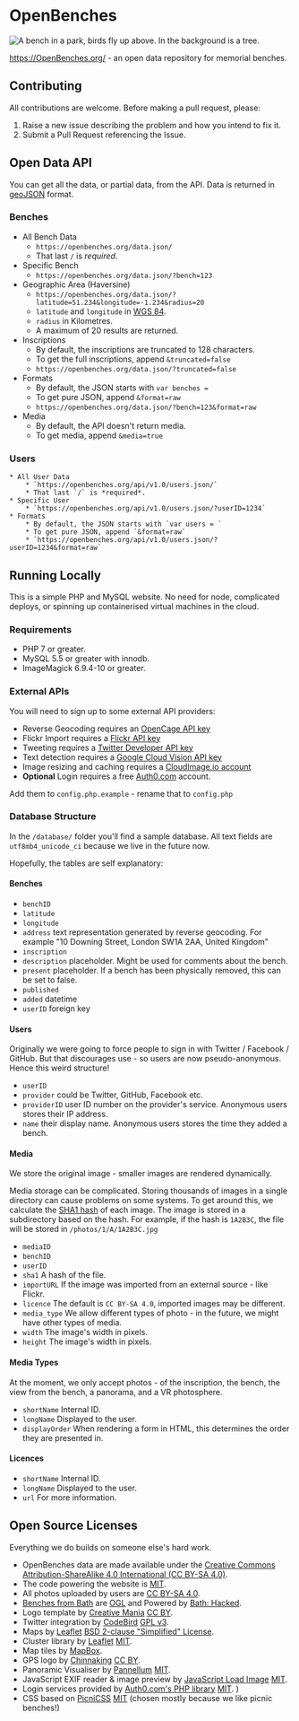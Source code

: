# OpenBenches

![A bench in a park, birds fly up above. In the background is a tree.](https://openbenches.org/mstile-70x70.png)

https://OpenBenches.org/ - an open data repository for memorial benches.

## Contributing

All contributions are welcome.  Before making a pull request, please:

1. Raise a new issue describing the problem and how you intend to fix it.
2. Submit a Pull Request referencing the Issue.

## Open Data API

You can get all the data, or partial data, from the API.  Data is returned in [geoJSON](http://geojson.org/) format.

### Benches

* All Bench Data
	* `https://openbenches.org/data.json/`
	* That last `/` is *required*.
* Specific Bench
	* `https://openbenches.org/data.json/?bench=123`
* Geographic Area (Haversine)
	* `https://openbenches.org/data.json/?latitude=51.234&longitude=-1.234&radius=20`
	* `latitude` and `longitude` in [WGS 84](https://en.wikipedia.org/wiki/World_Geodetic_System).
	* `radius` in Kilometres.
	* A maximum of 20 results are returned.
* Inscriptions
	* By default, the inscriptions are truncated to 128 characters.
	* To get the full inscriptions, append `&truncated=false`
	* `https://openbenches.org/data.json/?truncated=false`
* Formats
	* By default, the JSON starts with `var benches = `
	* To get pure JSON, append `&format=raw`
	* `https://openbenches.org/data.json/?bench=123&format=raw`
* Media
	* By default, the API doesn't return media.
	* To get media, append `&media=true`

### Users
	* All User Data
		* `https://openbenches.org/api/v1.0/users.json/`
		* That last `/` is *required*.
	* Specific User
		* `https://openbenches.org/api/v1.0/users.json/?userID=1234`
	* Formats
		* By default, the JSON starts with `var users = `
		* To get pure JSON, append `&format=raw`
		* `https://openbenches.org/api/v1.0/users.json/?userID=1234&format=raw`

## Running Locally

This is a simple PHP and MySQL website. No need for node, complicated deploys, or spinning up containerised virtual machines in the cloud.

### Requirements

* PHP 7 or greater.
* MySQL 5.5 or greater with innodb.
* ImageMagick 6.9.4-10 or greater.

### External APIs

You will need to sign up to some external API providers:

* Reverse Geocoding requires an [OpenCage API key](https://geocoder.opencagedata.com/)
* Flickr Import requires a [Flickr API key](https://www.flickr.com/services/api/)
* Tweeting requires a [Twitter Developer API key](https://apps.twitter.com/)
* Text detection requires a [Google Cloud Vision API key](https://cloud.google.com/vision/)
* Image resizing and caching requires a [CloudImage.io account](https://www.cloudimage.io)
* **Optional** Login requires a free [Auth0.com](https://auth0.com/) account.

Add them to `config.php.example` - rename that to `config.php`

### Database Structure

In the `/database/` folder you'll find a sample database.  All text fields are `utf8mb4_unicode_ci` because we live in the future now.

Hopefully, the tables are self explanatory:

#### Benches

* `benchID`
* `latitude`
* `longitude`
* `address` text representation generated by reverse geocoding. For example "10 Downing Street, London SW1A 2AA, United Kingdom"
* `inscription`
* `description` placeholder. Might be used for comments about the bench.
* `present` placeholder. If a bench has been physically removed, this can be set to false.
* `published`
* `added` datetime
* `userID` foreign key

#### Users

Originally we were going to force people to sign in with Twitter / Facebook / GitHub. But that discourages use - so users are now pseudo-anonymous. Hence this weird structure!

* `userID`
* `provider` could be Twitter, GitHub, Facebook etc.
* `providerID` user ID number on the provider's service.  Anonymous users stores their IP address.
* `name` their display name. Anonymous users stores the time they added a bench.

#### Media

We store the original image - smaller images are rendered dynamically.

Media storage can be complicated. Storing thousands of images in a single directory can cause problems on some systems. To get around this, we calculate the [SHA1 hash](https://en.wikipedia.org/wiki/SHA-1) of each image. The image is stored in a subdirectory based on the hash.  For example, if the hash is `1A2B3C`, the file will be stored in `/photos/1/A/1A2B3C.jpg`

* `mediaID`
* `benchID`
* `userID`
* `sha1` A hash of the file.
* `importURL` If the image was imported from an external source - like Flickr.
* `licence` The default is `CC BY-SA 4.0`, imported images may be different.
* `media_type` We allow different types of photo - in the future, we might have other types of media.
* `width` The image's width in pixels.
* `height` The image's width in pixels.

#### Media Types

At the moment, we only accept photos - of the inscription, the bench, the view from the bench, a panorama, and a VR photosphere.

* `shortName` Internal ID.
* `longName` Displayed to the user.
* `displayOrder` When rendering a form in HTML, this determines the order they are presented in.

#### Licences

* `shortName` Internal ID.
* `longName` Displayed to the user.
* `url` For more information.

## Open Source Licenses

Everything we do builds on someone else's hard work.

* OpenBenches data are made available under the [Creative Commons Attribution-ShareAlike 4.0 International (CC BY-SA 4.0)](https://creativecommons.org/licenses/by-sa/4.0/).
* The code powering the website is [MIT](https://opensource.org/licenses/MIT).
* All photos uploaded by users are [CC BY-SA 4.0](https://creativecommons.org/licenses/by-sa/4.0/).
* [Benches from Bath](https://github.com/BathHacked/banes-geographic-data/blob/master/banes_park_seats_and_benches.geojson) are [OGL](http://www.nationalarchives.gov.uk/doc/open-government-licence/version/3/) and Powered by [Bath: Hacked](https://www.bathhacked.org/).
* Logo template by [Creative Mania](https://thenounproject.com/term/park/923893/) [CC BY](http://creativecommons.org/licenses/by/3.0/us/).
* Twitter integration by [CodeBird](https://github.com/jublonet/codebird-php) [GPL v3](https://www.gnu.org/licenses/gpl-3.0.en.html).
* Maps by [Leaflet](https://github.com/Leaflet/Leaflet) [BSD 2-clause "Simplified" License](https://opensource.org/licenses/BSD-2-Clause).
* Cluster library by [Leaflet](https://github.com/Leaflet/Leaflet.markercluster) [MIT](https://github.com/Leaflet/Leaflet.markercluster/blob/master/MIT-LICENCE.txt).
* Map tiles by [MapBox](https://www.mapbox.com/).
* GPS logo by [Chinnaking](https://thenounproject.com/term/gps/1050710/) [CC BY](http://creativecommons.org/licenses/by/3.0/us/).
* Panoramic Visualiser by [Pannellum](https://pannellum.org/) [MIT](https://opensource.org/licenses/MIT).
* JavaScript EXIF reader & image preview by [JavaScript Load Image](https://github.com/blueimp/JavaScript-Load-Image/) [MIT](https://github.com/blueimp/JavaScript-Load-Image/blob/master/LICENSE.txt).
* Login services provided by [Auth0.com's PHP library](https://github.com/auth0/auth0-PHP) [MIT](https://github.com/auth0/auth0-PHP/blob/master/LICENSE.txt).
)
* CSS based on [PicniCSS](https://github.com/franciscop/picnic) [MIT](https://github.com/franciscop/picnic/blob/master/LICENSE) (chosen mostly because we like picnic benches!)
